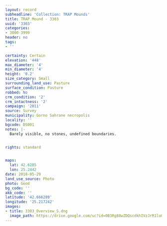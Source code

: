 ```yaml
---
layout: record
subheadline: 'Collection: TRAP Mounds'
title: TRAP Mound - 3303
uuid: '3303'
categories:
- 3000-3999
header: no
tags:
- ''

certainty: Certain
elevation: '448'
max_diameter: '4'
min_diameter: '4'
height: '0.2'
size_category: Small
surrounding_land_use: Pasture
surface_condition: Pasture
robbed: No
crm_condition: '2'
crm_intactness: '2'
campaign: '2011'
source: Survey
municipality: Gorno Sahrane necropolis
locality: ''
bgcode: DS001
notes: |-
  Barely visible, no stones, undefined boundaries.


rights: standard


maps:
  lat: 42.6285
  lon: 25.2442
date: 2018-05-29
land_use_source: Photo
photo: Good
bg_code: ''
akb_code: ''
latitude: '42.666289'
longitude: '25.217242'
images:
- title: 3303_Overview_S.dng
  image_path: https://drive.google.com/uc?id=0B3Rg88wZDQscdkhIVzJrR1luQm8
---
```

